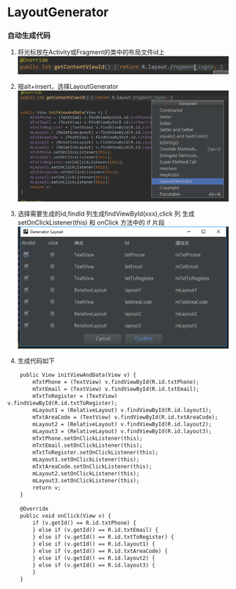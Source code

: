 # LayoutGenerator

### 自动生成代码

1. 将光标放在Activity或Fragment的类中的布局文件id上
![](https://github.com/luoyemyy/LayoutGenerator/raw/master/QQ截图20170609140747.png)

2. 按alt+insert，选择LayoutGenerator
![](https://github.com/luoyemyy/LayoutGenerator/raw/master/QQ截图20170609140801.png)

3. 选择需要生成的id,findId 列生成findViewById(xxx),click 列 生成setOnClickListener(this) 和 onClick 方法中的 if 片段
![](https://github.com/luoyemyy/LayoutGenerator/raw/master/QQ截图20170609140817.png)

4. 生成代码如下

```
    public View initViewAndData(View v) {
        mTxtPhone = (TextView) v.findViewById(R.id.txtPhone);
        mTxtEmail = (TextView) v.findViewById(R.id.txtEmail);
        mTxtToRegister = (TextView) v.findViewById(R.id.txtToRegister);
        mLayout1 = (RelativeLayout) v.findViewById(R.id.layout1);
        mTxtAreaCode = (TextView) v.findViewById(R.id.txtAreaCode);
        mLayout2 = (RelativeLayout) v.findViewById(R.id.layout2);
        mLayout3 = (RelativeLayout) v.findViewById(R.id.layout3);
        mTxtPhone.setOnClickListener(this);
        mTxtEmail.setOnClickListener(this);
        mTxtToRegister.setOnClickListener(this);
        mLayout1.setOnClickListener(this);
        mTxtAreaCode.setOnClickListener(this);
        mLayout2.setOnClickListener(this);
        mLayout3.setOnClickListener(this);
        return v;
    }

    @Override
    public void onClick(View v) {
        if (v.getId() == R.id.txtPhone) {
        } else if (v.getId() == R.id.txtEmail) {
        } else if (v.getId() == R.id.txtToRegister) {
        } else if (v.getId() == R.id.layout1) {
        } else if (v.getId() == R.id.txtAreaCode) {
        } else if (v.getId() == R.id.layout2) {
        } else if (v.getId() == R.id.layout3) {
        }
    }

```
